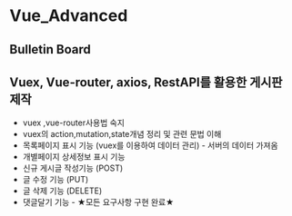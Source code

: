# Vue_Advanced

## Bulletin Board

## Vuex, Vue-router, axios, RestAPI를 활용한 게시판 제작

* vuex ,vue-router사용법 숙지
* vuex의 action,mutation,state개념 정리 및 관련 문법 이해
* 목록페이지 표시 기능 (vuex를 이용하여 데이터 관리) - 서버의 데이터 가져옴
* 개별페이지 상세정보 표시 기능
* 신규 게시글 작성기능 (POST)
* 글 수정 기능 (PUT)
* 글 삭제 기능 (DELETE)
* 댓글달기 기능 - ★모든 요구사항 구현 완료★
